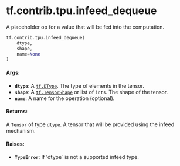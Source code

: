 <div itemscope itemtype="http://developers.google.com/ReferenceObject">
<meta itemprop="name" content="tf.contrib.tpu.infeed_dequeue" />
<meta itemprop="path" content="Stable" />
</div>

# tf.contrib.tpu.infeed_dequeue

A placeholder op for a value that will be fed into the computation.

``` python
tf.contrib.tpu.infeed_dequeue(
    dtype,
    shape,
    name=None
)
```

<!-- Placeholder for "Used in" -->


#### Args:


* <b>`dtype`</b>: A <a href="../../../tf/dtypes/DType.md"><code>tf.DType</code></a>. The type of elements in the tensor.
* <b>`shape`</b>: A <a href="../../../tf/TensorShape.md"><code>tf.TensorShape</code></a> or list of `ints`. The shape of the tensor.
* <b>`name`</b>: A name for the operation (optional).


#### Returns:

A `Tensor` of type `dtype`.
A tensor that will be provided using the infeed mechanism.



#### Raises:


* <b>`TypeError`</b>: If 'dtype` is not a supported infeed type.